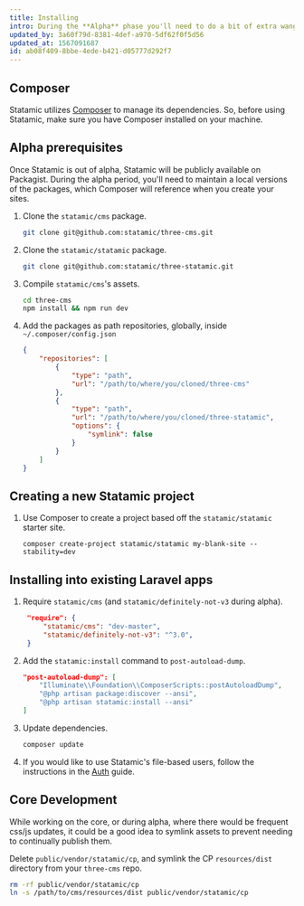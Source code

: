```yaml
---
title: Installing
intro: During the **Alpha** phase you'll need to do a bit of extra wangjangling. All of these additional, annoying steps will be eliminated when we make the Github repo public.
updated_by: 3a60f79d-8381-4def-a970-5df62f0f5d56
updated_at: 1567091687
id: ab08f409-8bbe-4ede-b421-d05777d292f7
---
```

## Composer

Statamic utilizes [Composer](https://getcomposer.org/) to manage its dependencies. So, before using Statamic, make sure you have Composer installed on your machine.

## Alpha prerequisites

Once Statamic is out of alpha, Statamic will be publicly available on Packagist. During the alpha period, you'll need to maintain a local versions of the packages, which Composer will reference when you create your sites.

1. Clone the `statamic/cms` package.

    ``` bash
    git clone git@github.com:statamic/three-cms.git
    ```

2. Clone the `statamic/statamic` package.

    ``` bash
    git clone git@github.com:statamic/three-statamic.git
    ```

3. Compile `statamic/cms`'s assets.

    ``` bash
    cd three-cms
    npm install && npm run dev
    ```  

4. Add the packages as path repositories, globally, inside `~/.composer/config.json`

    ``` json
    {
        "repositories": [
            {
                "type": "path",
                "url": "/path/to/where/you/cloned/three-cms"
            },
            {
                "type": "path",
                "url": "/path/to/where/you/cloned/three-statamic",
                "options": {
                    "symlink": false
                }
            }
        ]
    }
    ```

## Creating a new Statamic project

1. Use Composer to create a project based off the `statamic/statamic` starter site.

    ```.language-bash
    composer create-project statamic/statamic my-blank-site --stability=dev
    ```

## Installing into existing Laravel apps

1. Require `statamic/cms` (and `statamic/definitely-not-v3` during alpha).

   ``` json
    "require": {
        "statamic/cms": "dev-master",
        "statamic/definitely-not-v3": "^3.0",
    }
   ```

2. Add the `statamic:install` command to `post-autoload-dump`.

    ``` json
    "post-autoload-dump": [
        "Illuminate\\Foundation\\ComposerScripts::postAutoloadDump",
        "@php artisan package:discover --ansi",
        "@php artisan statamic:install --ansi"
    ]
    ```

3. Update dependencies.

    ``` bash
    composer update
    ```

4. If you would like to use Statamic's file-based users, follow the instructions in the [Auth][auth] guide.


## Core Development

While working on the core, or during alpha, where there would be frequent css/js updates, it could be a good idea to symlink assets to prevent needing to continually publish them.

Delete `public/vendor/statamic/cp`, and symlink the CP `resources/dist` directory from your `three-cms` repo.

``` bash
rm -rf public/vendor/statamic/cp
ln -s /path/to/cms/resources/dist public/vendor/statamic/cp
```  

[auth]: /auth
